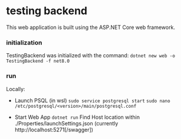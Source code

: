 # testing backend

This web application is built using the ASP.NET Core web framework.

### initialization

TestingBackend was initialized with the command: `dotnet new web -o TestingBackend -f net8.0`

### run

Locally: 

- Launch PSQL (in wsl)
`sudo service postgresql start`
`sudo nano /etc/postgresql/<version>/main/postgresql.conf`



- Start Web App
`dotnet run` 
    Find Host location within ./Properties/launchSettings.json (currently http://localhost:5271[/swagger])

